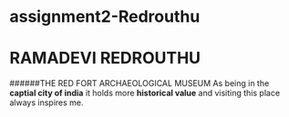 # assignment2-Redrouthu
# RAMADEVI REDROUTHU
######THE RED FORT ARCHAEOLOGICAL MUSEUM
As being in the **captial city of india** it holds more **historical value** and visiting this place always inspires me.